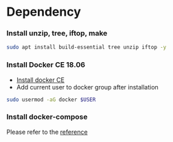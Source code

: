 # Dependency

### Install unzip, tree, iftop, make
```bash
sudo apt install build-essential tree unzip iftop -y
```

### Install Docker CE 18.06
* [Install docker CE](https://docs.docker.com/install/linux/docker-ce/ubuntu/)
* Add current user to docker group after installation
```bash
sudo usermod -aG docker $USER
```

### Install docker-compose
Please refer to the [reference](https://docs.docker.com/compose/install/)
